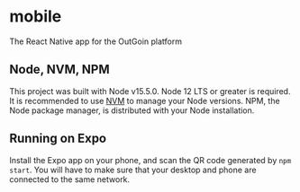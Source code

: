 # mobile
The React Native app for the OutGoin platform

## Node, NVM, NPM
This project was built with Node v15.5.0. Node 12 LTS or greater is required. It is recommended to use [NVM](https://github.com/nvm-sh/nvm/blob/master/README.md) to manage your Node versions. NPM, the Node package manager, is distributed with your Node installation.


## Running on Expo
Install the Expo app on your phone, and scan the QR code generated by `npm start`. You will have to make sure that your desktop and phone are connected to the same network.
